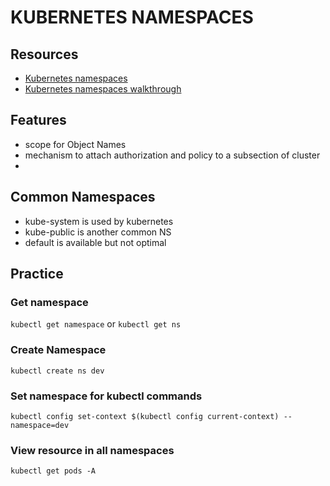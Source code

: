 # KUBERNETES NAMESPACES

## Resources

- [Kubernetes namespaces](https://kubernetes.io/docs/concepts/overview/working-with-objects/namespaces/)
- [Kubernetes namespaces walkthrough](https://kubernetes.io/docs/tasks/administer-cluster/namespaces-walkthrough/)

## Features

- scope for Object Names
- mechanism to attach authorization and policy to a subsection of cluster
- 

## Common Namespaces

- kube-system is used by kubernetes
- kube-public is another common NS
- default is available but not optimal

## Practice

### Get namespace

`kubectl get namespace` or `kubectl get ns`

### Create Namespace

`kubectl create ns dev`

### Set namespace for kubectl commands

`kubectl config set-context $(kubectl config current-context) --namespace=dev`

### View resource in all namespaces

`kubectl get pods -A`